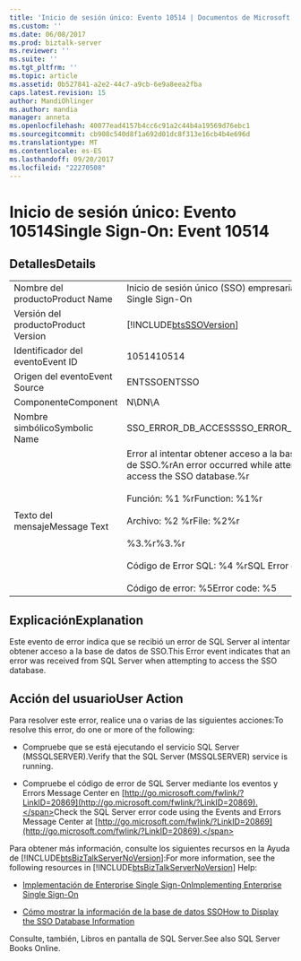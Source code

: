 ```yaml
---
title: 'Inicio de sesión único: Evento 10514 | Documentos de Microsoft'
ms.custom: ''
ms.date: 06/08/2017
ms.prod: biztalk-server
ms.reviewer: ''
ms.suite: ''
ms.tgt_pltfrm: ''
ms.topic: article
ms.assetid: 0b527841-a2e2-44c7-a9cb-6e9a8eea2fba
caps.latest.revision: 15
author: MandiOhlinger
ms.author: mandia
manager: anneta
ms.openlocfilehash: 40077ead4157b4cc6c91a2c44b4a19569d76ebc1
ms.sourcegitcommit: cb908c540d8f1a692d01dc8f313e16cb4b4e696d
ms.translationtype: MT
ms.contentlocale: es-ES
ms.lasthandoff: 09/20/2017
ms.locfileid: "22270508"
---
```

# <a name="single-sign-on-event-10514"></a><span data-ttu-id="82217-102">Inicio de sesión único: Evento 10514</span><span class="sxs-lookup"><span data-stu-id="82217-102">Single Sign-On: Event 10514</span></span>
## <a name="details"></a><span data-ttu-id="82217-103">Detalles</span><span class="sxs-lookup"><span data-stu-id="82217-103">Details</span></span>  
  
|||  
|-|-|  
|<span data-ttu-id="82217-104">Nombre del producto</span><span class="sxs-lookup"><span data-stu-id="82217-104">Product Name</span></span>|<span data-ttu-id="82217-105">Inicio de sesión único (SSO) empresarial</span><span class="sxs-lookup"><span data-stu-id="82217-105">Enterprise Single Sign-On</span></span>|  
|<span data-ttu-id="82217-106">Versión del producto</span><span class="sxs-lookup"><span data-stu-id="82217-106">Product Version</span></span>|[!INCLUDE[btsSSOVersion](../includes/btsssoversion-md.md)]|  
|<span data-ttu-id="82217-107">Identificador del evento</span><span class="sxs-lookup"><span data-stu-id="82217-107">Event ID</span></span>|<span data-ttu-id="82217-108">10514</span><span class="sxs-lookup"><span data-stu-id="82217-108">10514</span></span>|  
|<span data-ttu-id="82217-109">Origen del evento</span><span class="sxs-lookup"><span data-stu-id="82217-109">Event Source</span></span>|<span data-ttu-id="82217-110">ENTSSO</span><span class="sxs-lookup"><span data-stu-id="82217-110">ENTSSO</span></span>|  
|<span data-ttu-id="82217-111">Componente</span><span class="sxs-lookup"><span data-stu-id="82217-111">Component</span></span>|<span data-ttu-id="82217-112">N\D</span><span class="sxs-lookup"><span data-stu-id="82217-112">N\A</span></span>|  
|<span data-ttu-id="82217-113">Nombre simbólico</span><span class="sxs-lookup"><span data-stu-id="82217-113">Symbolic Name</span></span>|<span data-ttu-id="82217-114">SSO_ERROR_DB_ACCESS</span><span class="sxs-lookup"><span data-stu-id="82217-114">SSO_ERROR_DB_ACCESS</span></span>|  
|<span data-ttu-id="82217-115">Texto del mensaje</span><span class="sxs-lookup"><span data-stu-id="82217-115">Message Text</span></span>|<span data-ttu-id="82217-116">Error al intentar obtener acceso a la base de datos de SSO.%r</span><span class="sxs-lookup"><span data-stu-id="82217-116">An error occurred while attempting to access the SSO database.%r</span></span><br /><br /> <span data-ttu-id="82217-117">Función: %1 %r</span><span class="sxs-lookup"><span data-stu-id="82217-117">Function: %1%r</span></span><br /><br /> <span data-ttu-id="82217-118">Archivo: %2 %r</span><span class="sxs-lookup"><span data-stu-id="82217-118">File: %2%r</span></span><br /><br /> <span data-ttu-id="82217-119">%3.%r</span><span class="sxs-lookup"><span data-stu-id="82217-119">%3.%r</span></span><br /><br /> <span data-ttu-id="82217-120">Código de Error SQL: %4 %r</span><span class="sxs-lookup"><span data-stu-id="82217-120">SQL Error code: %4%r</span></span><br /><br /> <span data-ttu-id="82217-121">Código de error: %5</span><span class="sxs-lookup"><span data-stu-id="82217-121">Error code: %5</span></span>|  
  
## <a name="explanation"></a><span data-ttu-id="82217-122">Explicación</span><span class="sxs-lookup"><span data-stu-id="82217-122">Explanation</span></span>  
 <span data-ttu-id="82217-123">Este evento de error indica que se recibió un error de SQL Server al intentar obtener acceso a la base de datos de SSO.</span><span class="sxs-lookup"><span data-stu-id="82217-123">This Error event indicates that an error was received from SQL Server when attempting to access the SSO database.</span></span>  
  
## <a name="user-action"></a><span data-ttu-id="82217-124">Acción del usuario</span><span class="sxs-lookup"><span data-stu-id="82217-124">User Action</span></span>  
 <span data-ttu-id="82217-125">Para resolver este error, realice una o varias de las siguientes acciones:</span><span class="sxs-lookup"><span data-stu-id="82217-125">To resolve this error, do one or more of the following:</span></span>  
  
-   <span data-ttu-id="82217-126">Compruebe que se está ejecutando el servicio SQL Server (MSSQLSERVER).</span><span class="sxs-lookup"><span data-stu-id="82217-126">Verify that the SQL Server (MSSQLSERVER) service is running.</span></span>  
  
-   <span data-ttu-id="82217-127">Compruebe el código de error de SQL Server mediante los eventos y Errors Message Center en [http://go.microsoft.com/fwlink/?LinkID=20869](http://go.microsoft.com/fwlink/?LinkID=20869).</span><span class="sxs-lookup"><span data-stu-id="82217-127">Check the SQL Server error code using the Events and Errors Message Center at [http://go.microsoft.com/fwlink/?LinkID=20869](http://go.microsoft.com/fwlink/?LinkID=20869).</span></span>  
  
 <span data-ttu-id="82217-128">Para obtener más información, consulte los siguientes recursos en la Ayuda de [!INCLUDE[btsBizTalkServerNoVersion](../includes/btsbiztalkservernoversion-md.md)]:</span><span class="sxs-lookup"><span data-stu-id="82217-128">For more information, see the following resources in [!INCLUDE[btsBizTalkServerNoVersion](../includes/btsbiztalkservernoversion-md.md)] Help:</span></span>  
  
-   [<span data-ttu-id="82217-129">Implementación de Enterprise Single Sign-On</span><span class="sxs-lookup"><span data-stu-id="82217-129">Implementing Enterprise Single Sign-On</span></span>](../core/implementing-enterprise-single-sign-on.md)  
  
-   [<span data-ttu-id="82217-130">Cómo mostrar la información de la base de datos SSO</span><span class="sxs-lookup"><span data-stu-id="82217-130">How to Display the SSO Database Information</span></span>](../core/how-to-display-the-sso-database-information.md)  
  
 <span data-ttu-id="82217-131">Consulte, también, Libros en pantalla de SQL Server.</span><span class="sxs-lookup"><span data-stu-id="82217-131">See also SQL Server Books Online.</span></span>